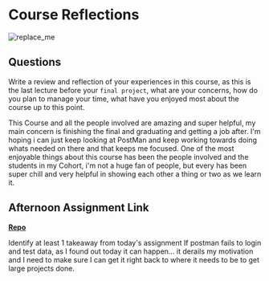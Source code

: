 # Course Reflections

![replace_me](https://codeworks.blob.core.windows.net/public/assets/img/illustrations/placeholder.svg)

## Questions

Write a review and reflection of your experiences in this course, as this is the last lecture before your `final project`, what are your concerns, how do you plan to manage your time, what have you enjoyed most about the course up to this point.

This Course and all the people involved are amazing and super helpful, my main concern is finishing the final and graduating and getting a job after. I'm hoping i can just keep looking at PostMan and keep working towards doing whats needed on there and that keeps me focused. One of the most enjoyable things about this course has been the people involved and the students in my Cohort, i'm not a huge fan of people, but every has been super chill and very helpful in showing each other a thing or two as we learn it.

## Afternoon Assignment Link

**[Repo](https://github.com/KendallPowell/AllSpice)**

Identify at least 1 takeaway from today's assignment
  If postman fails to login and test data, as I found out today it can happen... it derails my motivation and I need to make sure I can get it right back to where it needs to be to get large projects done.